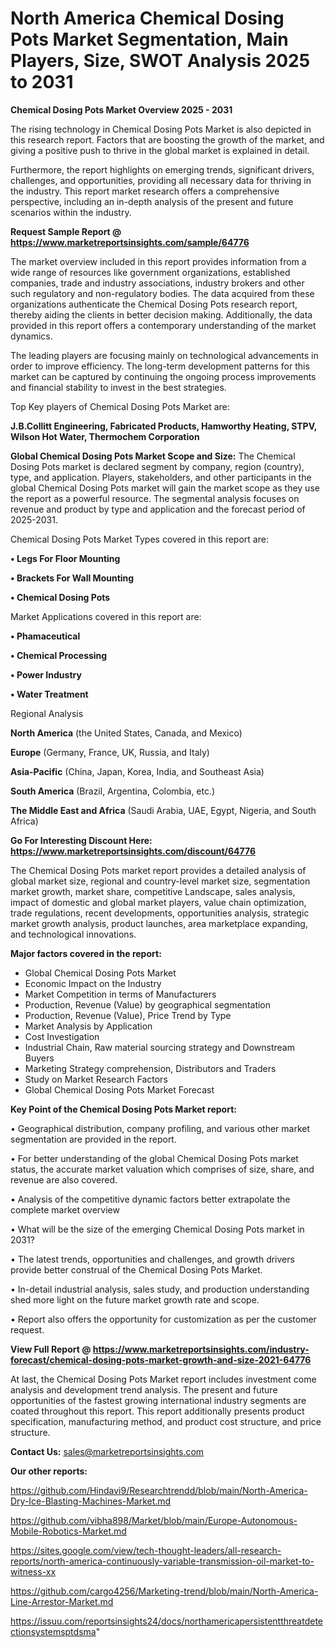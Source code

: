 # North America Chemical Dosing Pots Market Segmentation, Main Players, Size, SWOT Analysis 2025 to 2031

<Strong> Chemical Dosing Pots Market Overview 2025 - 2031</strong>

The rising technology in Chemical Dosing Pots Market is also depicted in this research report. Factors that are boosting the growth of the market, and giving a positive push to thrive in the global market is explained in detail.

Furthermore, the report highlights on emerging trends, significant drivers, challenges, and opportunities, providing all necessary data for thriving in the industry. This report market research offers a comprehensive perspective, including an in-depth analysis of the present and future scenarios within the industry.

<strong>Request Sample Report @ <a href=https://www.marketreportsinsights.com/sample/64776>https://www.marketreportsinsights.com/sample/64776</a></strong>

The market overview included in this report provides information from a wide range of resources like government organizations, established companies, trade and industry associations, industry brokers and other such regulatory and non-regulatory bodies. The data acquired from these organizations authenticate the Chemical Dosing Pots research report, thereby aiding the clients in better decision making. Additionally, the data provided in this report offers a contemporary understanding of the market dynamics.

The leading players are focusing mainly on technological advancements in order to improve efficiency. The long-term development patterns for this market can be captured by continuing the ongoing process improvements and financial stability to invest in the best strategies.

Top Key players of Chemical Dosing Pots Market are:

<strong>J.B.Collitt Engineering, Fabricated Products, Hamworthy Heating, STPV, Wilson Hot Water, Thermochem Corporation</strong>

<strong><b>Global Chemical Dosing Pots Market Scope and Size:</b></strong>
The Chemical Dosing Pots market is declared segment by company, region (country), type, and application. Players, stakeholders, and other participants in the global Chemical Dosing Pots market will gain the market scope as they use the report as a powerful resource. The segmental analysis focuses on revenue and product by type and application and the forecast period of 2025-2031.

Chemical Dosing Pots Market Types covered in this report are:

<strong>• Legs For Floor Mounting

• Brackets For Wall Mounting

• Chemical Dosing Pots</strong>

Market Applications covered in this report are:

<strong>• Phamaceutical

• Chemical Processing

• Power Industry

• Water Treatment</strong> 

Regional Analysis

<strong>North America</strong> (the United States, Canada, and Mexico)

<strong>Europe</strong> (Germany, France, UK, Russia, and Italy)

<strong>Asia-Pacific</strong> (China, Japan, Korea, India, and Southeast Asia)

<strong>South America</strong> (Brazil, Argentina, Colombia, etc.)

<strong>The Middle East and Africa</strong> (Saudi Arabia, UAE, Egypt, Nigeria, and South Africa)

<strong>Go For Interesting Discount Here: <a href=https://www.marketreportsinsights.com/discount/64776>https://www.marketreportsinsights.com/discount/64776</a></strong>

The Chemical Dosing Pots market report provides a detailed analysis of global market size, regional and country-level market size, segmentation market growth, market share, competitive Landscape, sales analysis, impact of domestic and global market players, value chain optimization, trade regulations, recent developments, opportunities analysis, strategic market growth analysis, product launches, area marketplace expanding, and technological innovations.

<strong><b>Major factors covered in the report:</b></strong>
<ul>
  <li>Global Chemical Dosing Pots Market </li>
  <li>Economic Impact on the Industry</li>
  <li>Market Competition in terms of Manufacturers</li>
  <li>Production, Revenue (Value) by geographical segmentation</li>
  <li>Production, Revenue (Value), Price Trend by Type</li>
  <li>Market Analysis by Application</li>
  <li>Cost Investigation</li>
  <li>Industrial Chain, Raw material sourcing strategy and Downstream Buyers</li>
  <li>Marketing Strategy comprehension, Distributors and Traders</li>
  <li>Study on Market Research Factors</li>
  <li>Global Chemical Dosing Pots Market Forecast</li>
</ul>

<strong><b>Key Point of the Chemical Dosing Pots Market report:</b></strong>

• Geographical distribution, company profiling, and various other market segmentation are provided in the report.

• For better understanding of the global Chemical Dosing Pots market status, the accurate market valuation which comprises of size, share, and revenue are also covered.

• Analysis of the competitive dynamic factors better extrapolate the complete market overview

• What will be the size of the emerging Chemical Dosing Pots market in 2031?

• The latest trends, opportunities and challenges, and growth drivers provide better construal of the Chemical Dosing Pots Market.

• In-detail industrial analysis, sales study, and production understanding shed more light on the future market growth rate and scope.

• Report also offers the opportunity for customization as per the customer request.

<strong><b>View Full Report @ <a href=https://www.marketreportsinsights.com/industry-forecast/chemical-dosing-pots-market-growth-and-size-2021-64776>https://www.marketreportsinsights.com/industry-forecast/chemical-dosing-pots-market-growth-and-size-2021-64776</a></b></strong>


At last, the Chemical Dosing Pots Market report includes investment come analysis and development trend analysis. The present and future opportunities of the fastest growing international industry segments are coated throughout this report. This report additionally presents product specification, manufacturing method, and product cost structure, and price structure.

<strong>Contact Us:</strong>
sales@marketreportsinsights.com

<strong>Our other reports:</strong>

<a href=https://github.com/Hindavi9/Researchtrendd/blob/main/North-America-Dry-Ice-Blasting-Machines-Market.md>https://github.com/Hindavi9/Researchtrendd/blob/main/North-America-Dry-Ice-Blasting-Machines-Market.md</a>

<a href=https://github.com/vibha898/Market/blob/main/Europe-Autonomous-Mobile-Robotics-Market.md>https://github.com/vibha898/Market/blob/main/Europe-Autonomous-Mobile-Robotics-Market.md</a>

<a href=https://sites.google.com/view/tech-thought-leaders/all-research-reports/north-america-continuously-variable-transmission-oil-market-to-witness-xx>https://sites.google.com/view/tech-thought-leaders/all-research-reports/north-america-continuously-variable-transmission-oil-market-to-witness-xx</a>

<a href=https://github.com/cargo4256/Marketing-trend/blob/main/North-America-Line-Arrestor-Market.md>https://github.com/cargo4256/Marketing-trend/blob/main/North-America-Line-Arrestor-Market.md</a>

<a href=https://issuu.com/reportsinsights24/docs/northamericapersistentthreatdetectionsystemsptdsma>https://issuu.com/reportsinsights24/docs/northamericapersistentthreatdetectionsystemsptdsma</a>"
